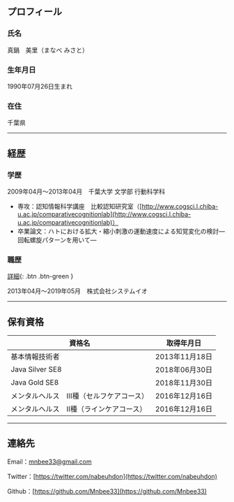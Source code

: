 ## プロフィール

### 氏名

真鍋　美里（まなべ  みさと）

### 生年月日

1990年07月26日生まれ

### 在住

千葉県

---

## 経歴

### 学歴

2009年04月〜2013年04月　千葉大学 文学部 行動科学科

- 専攻：認知情報科学講座　比較認知研究室（[http://www.cogsci.l.chiba-u.ac.jp/comparativecognitionlab](http://www.cogsci.l.chiba-u.ac.jp/comparativecognitionlab)）
- 卒業論文：ハトにおける拡大・縮小刺激の運動速度による知覚変化の検討―回転螺旋パターンを用いて―

### 職歴
[詳細](jobhistory.md){: .btn .btn-green }

2013年04月〜2019年05月　株式会社システムイオ

---

## 保有資格

| 資格名                                  | 取得年月日     |
| --------------------------------------- | -------------- |
| 基本情報技術者                          | 2013年11月18日 |
| Java Silver SE8                         | 2018年06月30日 |
| Java Gold SE8                           | 2018年11月30日 |
| メンタルヘルス　Ⅲ種（セルフケアコース） | 2016年12月16日 |
| メンタルヘルス　Ⅱ種（ラインケアコース） | 2016年12月16日 |

------

## 連絡先

Email：mnbee33@gmail.com

Twitter：[https://twitter.com/nabeuhdon](https://twitter.com/nabeuhdon)

Github：[https://github.com/Mnbee33](https://github.com/Mnbee33)

